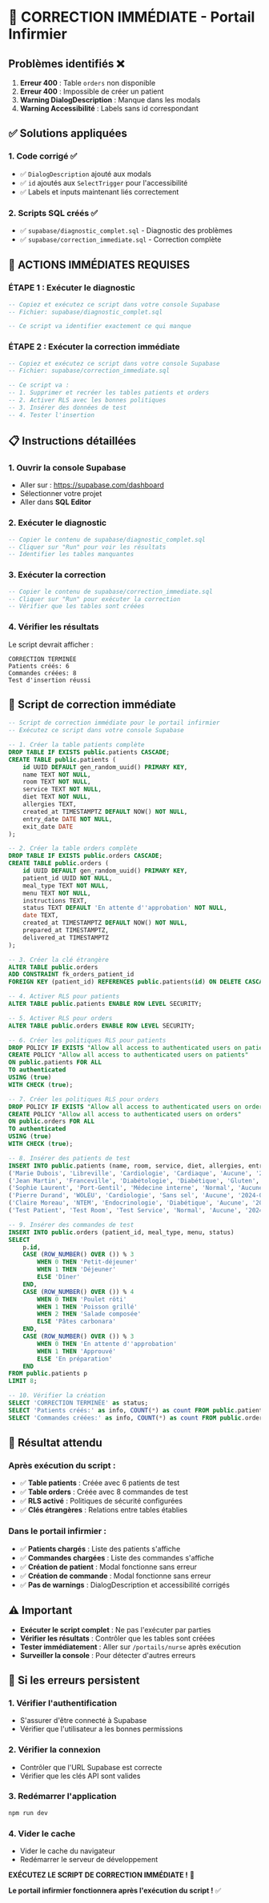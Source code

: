 # 🚨 CORRECTION IMMÉDIATE - Portail Infirmier

## Problèmes identifiés ❌

1. **Erreur 400** : Table `orders` non disponible
2. **Erreur 400** : Impossible de créer un patient
3. **Warning DialogDescription** : Manque dans les modals
4. **Warning Accessibilité** : Labels sans id correspondant

## ✅ Solutions appliquées

### 1. Code corrigé ✅
- ✅ `DialogDescription` ajouté aux modals
- ✅ `id` ajoutés aux `SelectTrigger` pour l'accessibilité
- ✅ Labels et inputs maintenant liés correctement

### 2. Scripts SQL créés ✅
- ✅ `supabase/diagnostic_complet.sql` - Diagnostic des problèmes
- ✅ `supabase/correction_immediate.sql` - Correction complète

## 🚀 ACTIONS IMMÉDIATES REQUISES

### **ÉTAPE 1 : Exécuter le diagnostic**
```sql
-- Copiez et exécutez ce script dans votre console Supabase
-- Fichier: supabase/diagnostic_complet.sql

-- Ce script va identifier exactement ce qui manque
```

### **ÉTAPE 2 : Exécuter la correction immédiate**
```sql
-- Copiez et exécutez ce script dans votre console Supabase
-- Fichier: supabase/correction_immediate.sql

-- Ce script va :
-- 1. Supprimer et recréer les tables patients et orders
-- 2. Activer RLS avec les bonnes politiques
-- 3. Insérer des données de test
-- 4. Tester l'insertion
```

## 📋 Instructions détaillées

### **1. Ouvrir la console Supabase**
- Aller sur : https://supabase.com/dashboard
- Sélectionner votre projet
- Aller dans **SQL Editor**

### **2. Exécuter le diagnostic**
```sql
-- Copier le contenu de supabase/diagnostic_complet.sql
-- Cliquer sur "Run" pour voir les résultats
-- Identifier les tables manquantes
```

### **3. Exécuter la correction**
```sql
-- Copier le contenu de supabase/correction_immediate.sql
-- Cliquer sur "Run" pour exécuter la correction
-- Vérifier que les tables sont créées
```

### **4. Vérifier les résultats**
Le script devrait afficher :
```
CORRECTION TERMINÉE
Patients créés: 6
Commandes créées: 8
Test d'insertion réussi
```

## 🔧 Script de correction immédiate

```sql
-- Script de correction immédiate pour le portail infirmier
-- Exécutez ce script dans votre console Supabase

-- 1. Créer la table patients complète
DROP TABLE IF EXISTS public.patients CASCADE;
CREATE TABLE public.patients (
    id UUID DEFAULT gen_random_uuid() PRIMARY KEY,
    name TEXT NOT NULL,
    room TEXT NOT NULL,
    service TEXT NOT NULL,
    diet TEXT NOT NULL,
    allergies TEXT,
    created_at TIMESTAMPTZ DEFAULT NOW() NOT NULL,
    entry_date DATE NOT NULL,
    exit_date DATE
);

-- 2. Créer la table orders complète
DROP TABLE IF EXISTS public.orders CASCADE;
CREATE TABLE public.orders (
    id UUID DEFAULT gen_random_uuid() PRIMARY KEY,
    patient_id UUID NOT NULL,
    meal_type TEXT NOT NULL,
    menu TEXT NOT NULL,
    instructions TEXT,
    status TEXT DEFAULT 'En attente d''approbation' NOT NULL,
    date TEXT,
    created_at TIMESTAMPTZ DEFAULT NOW() NOT NULL,
    prepared_at TIMESTAMPTZ,
    delivered_at TIMESTAMPTZ
);

-- 3. Créer la clé étrangère
ALTER TABLE public.orders 
ADD CONSTRAINT fk_orders_patient_id 
FOREIGN KEY (patient_id) REFERENCES public.patients(id) ON DELETE CASCADE;

-- 4. Activer RLS pour patients
ALTER TABLE public.patients ENABLE ROW LEVEL SECURITY;

-- 5. Activer RLS pour orders
ALTER TABLE public.orders ENABLE ROW LEVEL SECURITY;

-- 6. Créer les politiques RLS pour patients
DROP POLICY IF EXISTS "Allow all access to authenticated users on patients" ON public.patients;
CREATE POLICY "Allow all access to authenticated users on patients"
ON public.patients FOR ALL
TO authenticated
USING (true)
WITH CHECK (true);

-- 7. Créer les politiques RLS pour orders
DROP POLICY IF EXISTS "Allow all access to authenticated users on orders" ON public.orders;
CREATE POLICY "Allow all access to authenticated users on orders"
ON public.orders FOR ALL
TO authenticated
USING (true)
WITH CHECK (true);

-- 8. Insérer des patients de test
INSERT INTO public.patients (name, room, service, diet, allergies, entry_date) VALUES
('Marie Dubois', 'Libreville', 'Cardiologie', 'Cardiaque', 'Aucune', '2024-01-15'),
('Jean Martin', 'Franceville', 'Diabétologie', 'Diabétique', 'Gluten', '2024-01-16'),
('Sophie Laurent', 'Port-Gentil', 'Médecine interne', 'Normal', 'Aucune', '2024-01-17'),
('Pierre Durand', 'WOLEU', 'Cardiologie', 'Sans sel', 'Aucune', '2024-01-18'),
('Claire Moreau', 'NTEM', 'Endocrinologie', 'Diabétique', 'Aucune', '2024-01-19'),
('Test Patient', 'Test Room', 'Test Service', 'Normal', 'Aucune', '2024-01-20');

-- 9. Insérer des commandes de test
INSERT INTO public.orders (patient_id, meal_type, menu, status) 
SELECT 
    p.id,
    CASE (ROW_NUMBER() OVER ()) % 3
        WHEN 0 THEN 'Petit-déjeuner'
        WHEN 1 THEN 'Déjeuner'
        ELSE 'Dîner'
    END,
    CASE (ROW_NUMBER() OVER ()) % 4
        WHEN 0 THEN 'Poulet rôti'
        WHEN 1 THEN 'Poisson grillé'
        WHEN 2 THEN 'Salade composée'
        ELSE 'Pâtes carbonara'
    END,
    CASE (ROW_NUMBER() OVER ()) % 3
        WHEN 0 THEN 'En attente d''approbation'
        WHEN 1 THEN 'Approuvé'
        ELSE 'En préparation'
    END
FROM public.patients p
LIMIT 8;

-- 10. Vérifier la création
SELECT 'CORRECTION TERMINÉE' as status;
SELECT 'Patients créés:' as info, COUNT(*) as count FROM public.patients;
SELECT 'Commandes créées:' as info, COUNT(*) as count FROM public.orders;
```

## 🎯 Résultat attendu

### **Après exécution du script :**
- ✅ **Table patients** : Créée avec 6 patients de test
- ✅ **Table orders** : Créée avec 8 commandes de test
- ✅ **RLS activé** : Politiques de sécurité configurées
- ✅ **Clés étrangères** : Relations entre tables établies

### **Dans le portail infirmier :**
- ✅ **Patients chargés** : Liste des patients s'affiche
- ✅ **Commandes chargées** : Liste des commandes s'affiche
- ✅ **Création de patient** : Modal fonctionne sans erreur
- ✅ **Création de commande** : Modal fonctionne sans erreur
- ✅ **Pas de warnings** : DialogDescription et accessibilité corrigés

## ⚠️ Important

- **Exécuter le script complet** : Ne pas l'exécuter par parties
- **Vérifier les résultats** : Contrôler que les tables sont créées
- **Tester immédiatement** : Aller sur `/portails/nurse` après exécution
- **Surveiller la console** : Pour détecter d'autres erreurs

## 🚨 Si les erreurs persistent

### **1. Vérifier l'authentification**
- S'assurer d'être connecté à Supabase
- Vérifier que l'utilisateur a les bonnes permissions

### **2. Vérifier la connexion**
- Contrôler que l'URL Supabase est correcte
- Vérifier que les clés API sont valides

### **3. Redémarrer l'application**
```bash
npm run dev
```

### **4. Vider le cache**
- Vider le cache du navigateur
- Redémarrer le serveur de développement

**EXÉCUTEZ LE SCRIPT DE CORRECTION IMMÉDIATE !** 🚀

**Le portail infirmier fonctionnera après l'exécution du script !** ✅


